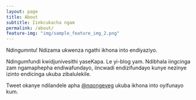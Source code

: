 ```yaml
---
layout: page
title: About
subtitle: Iinkcukacha ngam
permalink: /about/
feature-img: "img/sample_feature_img_2.png"
---
```



Ndingumntu! Ndizama ukwenza ngathi ikhona into endiyaziyo.

Ndingumfundi kwidjunivesithi yaseKapa. Le yi-blog yam. Ndibhala iingcinga
zam ngamaphepha endiwafundayo, iincwadi endizifundayo kunye nezinye izinto endicinga ukuba zibalulekile.

Tweet okanye ndilandele apha [@nqongeveg](http://twitter.com/nqongeveg) ukuba ikhona into oyifunayo kum.